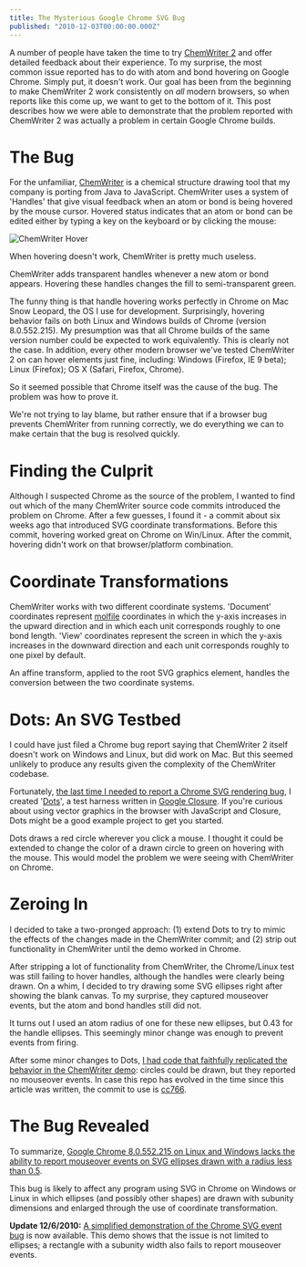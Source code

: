 ```yaml
---
title: The Mysterious Google Chrome SVG Bug
published: "2010-12-03T00:00:00.000Z"
---
```


A number of people have taken the time to try [ChemWriter 2](http://chemwriter.com/signups/new) and offer detailed feedback about their experience. To my surprise, the most common issue reported has to do with atom and bond hovering on Google Chrome. Simply put, it doesn't work. Our goal has been from the beginning to make ChemWriter 2 work consistently on *all* modern browsers, so when reports like this come up, we want to get to the bottom of it. This post describes how we were able to demonstrate that the problem reported with ChemWriter 2 was actually a problem in certain Google Chrome builds.

# The Bug

For the unfamiliar, [ChemWriter](http://chemwriter.com) is a chemical structure drawing tool that my company is porting from Java to JavaScript. ChemWriter uses a system of 'Handles' that give visual feedback when an atom or bond is being hovered by the mouse cursor. Hovered status indicates that an atom or bond can be edited either by typing a key on the keyboard or by clicking the mouse:

![ChemWriter Hover](/images/posts/chemwriter-hover.png "ChemWriter Hover")

When hovering doesn't work, ChemWriter is pretty much useless.

ChemWriter adds transparent handles whenever a new atom or bond appears. Hovering these handles changes the fill to semi-transparent green.

The funny thing is that handle hovering works perfectly in Chrome on Mac Snow Leopard, the OS I use for development. Surprisingly, hovering behavior fails on both Linux and Windows builds of Chrome (version 8.0.552.215). My presumption was that all Chrome builds of the same version number could be expected to work equivalently. This is clearly not the case. In addition, every other modern browser we've tested ChemWriter 2 on can hover elements just fine, including: Windows (Firefox, IE 9 beta); Linux (Firefox); OS X (Safari, Firefox, Chrome).

So it seemed possible that Chrome itself was the cause of the bug. The problem was how to prove it.

We're not trying to lay blame, but rather ensure that if a browser bug prevents ChemWriter from running correctly, we do everything we can to make certain that the bug is resolved quickly.

# Finding the Culprit

Although I suspected Chrome as the source of the problem, I wanted to find out which of the many ChemWriter source code commits introduced the problem on Chrome. After a few guesses, I found it - a commit about six weeks ago that introduced SVG coordinate transformations. Before this commit, hovering worked great on Chrome on Win/Linux. After the commit, hovering didn't work on that browser/platform combination.

# Coordinate Transformations

ChemWriter works with two different coordinate systems. 'Document' coordinates represent [molfile](/articles/2010/06/28/latest-ctfile-formats-specification-available-now-from-symyx/) coordinates in which the y-axis increases in the upward direction and in which each unit corresponds roughly to one bond length. 'View' coordinates represent the screen in which the y-axis increases in the downward direction and each unit corresponds roughly to one pixel by default.

An affine transform, applied to the root SVG graphics element, handles the conversion between the two coordinate systems.

# Dots: An SVG Testbed

I could have just filed a Chrome bug report saying that ChemWriter 2 itself doesn't work on Windows and Linux, but did work on Mac. But this seemed unlikely to produce any results given the complexity of the ChemWriter codebase.

Fortunately, [the last time I needed to report a Chrome SVG rendering bug](http://code.google.com/p/chromium/issues/detail?id=61343), I created '[Dots](https://github.com/metamolecular/dots)', a test harness written in [Google Closure](/articles/2010/11/22/google-closure-building-complex-applications-with-javascript/). If you're curious about using vector graphics in the browser with JavaScript and Closure, Dots might be a good example project to get you started.

Dots draws a red circle wherever you click a mouse. I thought it could be extended to change the color of a drawn circle to green on hovering with the mouse. This would model the problem we were seeing with ChemWriter on Chrome.

# Zeroing In

I decided to take a two-pronged approach: (1) extend Dots to try to mimic the effects of the changes made in the ChemWriter commit; and (2) strip out functionality in ChemWriter until the demo worked in Chrome.

After stripping a lot of functionality from ChemWriter, the Chrome/Linux test was still failing to hover handles, although the handles were clearly being drawn. On a whim, I decided to try drawing some SVG ellipses right after showing the blank canvas. To my surprise, they captured mouseover events, but the atom and bond handles still did not.

It turns out I used an atom radius of one for these new ellipses, but 0.43 for the handle ellipses. This seemingly minor change was enough to prevent events from firing.

After some minor changes to Dots, [I had code that faithfully replicated the behavior in the ChemWriter demo](https://github.com/metamolecular/dots): circles could be drawn, but they reported no mouseover events. In case this repo has evolved in the time since this article was written, the commit to use is [cc766](https://github.com/metamolecular/dots/commit/cc766f439223d898a0906c900c85f7f37c504faa).

# The Bug Revealed

To summarize, [Google Chrome 8.0.552.215 on Linux and Windows lacks the ability to report mouseover events on SVG ellipses drawn with a radius less than 0.5](http://code.google.com/p/chromium/issues/detail?id=65238).

This bug is likely to affect any program using SVG in Chrome on Windows or Linux in which ellipses (and possibly other shapes) are drawn with subunity dimensions and enlarged through the use of coordinate transformation.

**Update 12/6/2010:** [A simplified demonstration of the Chrome SVG event bug](/demos/chrome-bug-65238/chrome-on-linux-windows-svg-event-bug.xhtml) is now available. This demo shows that the issue is not limited to ellipses; a rectangle with a subunity width also fails to report mouseover events.